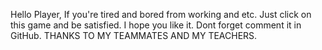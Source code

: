 Hello Player,
If you're tired and bored from working and etc.
Just click on this game and be satisfied.
I hope you like it.
Dont forget comment it in GitHub.
THANKS TO MY TEAMMATES AND MY TEACHERS.
